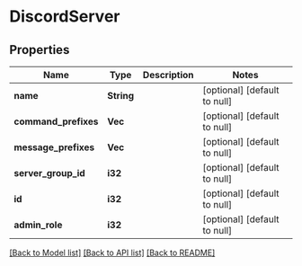 # DiscordServer

## Properties
Name | Type | Description | Notes
------------ | ------------- | ------------- | -------------
**name** | **String** |  | [optional] [default to null]
**command_prefixes** | **Vec<String>** |  | [optional] [default to null]
**message_prefixes** | **Vec<String>** |  | [optional] [default to null]
**server_group_id** | **i32** |  | [optional] [default to null]
**id** | **i32** |  | [optional] [default to null]
**admin_role** | **i32** |  | [optional] [default to null]

[[Back to Model list]](../README.md#documentation-for-models) [[Back to API list]](../README.md#documentation-for-api-endpoints) [[Back to README]](../README.md)


